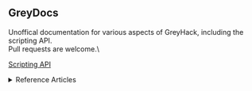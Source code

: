 ## GreyDocs
Unoffical documentation for various aspects of GreyHack, including the scripting API.\
Pull requests are welcome.\

[Scripting API](https://wyattsl.github.io/greydocs/api)
<details><summary>Reference Articles</summary><ul>
<li>[Default Ports](https://wyattsl.github.io/greydocs/ref/ports)</li>
</ul></details>
